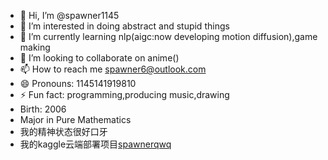 - 👋 Hi, I’m @spawner1145
- 👀 I’m interested in doing abstract and stupid things
- 🌱 I’m currently learning nlp(aigc:now developing motion diffusion),game making
- 💞️ I’m looking to collaborate on anime()
- 📫 How to reach me spawner6@outlook.com
- 😄 Pronouns: 1145141919810
- ⚡ Fun fact: programming,producing music,drawing
- Birth: 2006
- Major in Pure Mathematics
- 我的精神状态很好口牙
- 我的kaggle云端部署项目[spawnerqwq](https://www.kaggle.com/spawnerqwq)
<!---
spawner1145/spawner1145 is a ✨ special ✨ repository because its `README.md` (this file) appears on your GitHub profile.
You can click the Preview link to take a look at your changes.
--->
